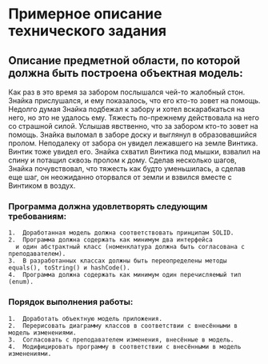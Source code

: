 # Примерное описание технического задания

## Описание предметной области, по которой должна быть построена объектная модель:
   Как раз в это время за забором послышался чей-то жалобный стон. Знайка прислушался, и ему показалось, что его кто-то зовет на помощь. Недолго думая Знайка      подбежал к забору и хотел вскарабкаться на него, но это не удалось ему. Тяжесть по-прежнему действовала на него со страшной силой. Услышав явственно, что за    забором кто-то зовет на помощь. Знайка выломал в заборе доску и выглянул в образовавшийся пролом. Неподалеку от забора он увидел лежавшего на земле Винтика.    Винтик тоже увидел его. Знайка схватил Винтика под мышки, взвалил на спину и потащил сквозь пролом к дому. Сделав несколько шагов, Знайка почувствовал, что      тяжесть как будто уменьшилась, а сделав еще шаг, он неожиданно оторвался от земли и взвился вместе с Винтиком в воздух. 

### Программа должна удовлетворять следующим требованиям:
    1.	Доработанная модель должна соответствовать принципам SOLID.
    2.	Программа должна содержать как минимум два интерфейса 
      и один абстрактный класс (номенклатура должна быть согласована с преподавателем).
    3.	В разработанных классах должны быть переопределены методы equals(), toString() и hashCode().
    4.	Программа должна содержать как минимум один перечисляемый тип (enum).
### Порядок выполнения работы:
    1.	Доработать объектную модель приложения.
    2.	Перерисовать диаграмму классов в соответствии с внесёнными в модель изменениями.
    3.	Согласовать с преподавателем изменения, внесённые в модель.
    4.	Модифицировать программу в соответствии с внесёнными в модель изменениями.


